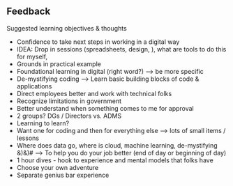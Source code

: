 ## Feedback

Suggested learning objectives & thoughts

* Confidence to take next steps in working in a digital way
* IDEA: Drop in sessions (spreadsheets, design, ), what are tools to do this for myself, 
* Grounds in practical example
* Foundational learning in digital (right word?) --> be more specific
* De-mystifying coding --> Learn basic building blocks of code & applications
* Direct employees better and work with technical folks
* Recognize limitations in government
* Better understand when something comes to me for approval
* 2 groups? DGs / Directors vs. ADMS
* Learning to learn? 
* Want one for coding and then for everything else --> lots of small items / lessons
* Where does data go, where is cloud, machine learning, de-mystifying &)&)# --> To help you do your job better (end of day or beginning of day)
* 1 hour dives - hook to experience and mental models that folks have
* Choose your own adventure 
* Separate genius bar experience